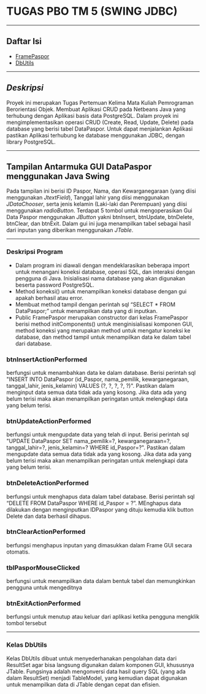 # **TUGAS PBO TM 5 (SWING JDBC)**
___
## **Daftar Isi**
- [FramePaspor](https://github.com/anisatanti/PBO_Pertemuan_Kelima/blob/main/FramePaspor.java)
- [DbUtils](https://github.com/anisatanti/PBO_Pertemuan_Kelima/blob/main/DbUtils.java)
___
## **_Deskripsi_**
Proyek ini merupakan Tugas Pertemuan Kelima Mata Kuliah Pemrograman Berorientasi Objek. Membuat Aplikasi CRUD pada Netbeans Java yang terhubung dengan Aplikasi basis data PostgreSQL. Dalam proyek ini mengimplementasikan operasi CRUD (Create, Read, Update, Delete) pada database yang berisi tabel DataPaspor. Untuk dapat menjalankan Aplikasi pastikan Aplikasi terhubung ke database menggunakan JDBC, dengan library PostgreSQL.
___
## **Tampilan Antarmuka GUI DataPaspor menggunakan Java Swing**
Pada tampilan ini berisi ID Paspor, Nama, dan Kewarganegaraan (yang diisi menggunakan _JtextField_), Tanggal lahir yang diisi menggunakan _JDataChooser_, serta jenis kelamin (Laki-laki dan Perempuan) yang diisi menggunakan _radioButton_. Terdapat 5 tombol untuk mengoperasikan Gui Data Paspor menggunakan _JButton_ yakni btnInsert, btnUpdate, btnDelete, btnClear, dan btnExit. Dalam gui ini juga menampilkan tabel sebagai hasil dari inputan yang diberikan menggunakan _JTable_. 
___
### **Deskripsi Program**
-	Dalam program ini diawali dengan mendeklarasikan beberapa import untuk menangani koneksi database, operasi SQL, dan interaksi dengan pengguna di Java. Inisialisasi nama database yang akan digunakan beserta password PostgreSQL.
-	Method koneksi() untuk menampilkan koneksi database dengan gui apakah berhasil atau error.
-	Membuat method tampil dengan perintah sql “SELECT * FROM DataPaspor;” untuk menampilkan data yang di inputkan.
-	Public FramePaspor merupakan constructor dari kelas FramePaspor berisi method initComponents() untuk menginisialisasi komponen GUI, method koneksi yang merupakan method untuk mengatur koneksi ke database, dan method tampil untuk menampilkan data ke dalam tabel dari database.

### **btnInsertActionPerformed**
berfungsi untuk menambahkan data ke dalam database. Berisi perintah sql "INSERT INTO DataPaspor (id_Paspor, nama_pemilik, kewarganegaraan, tanggal_lahir, jenis_kelamin) VALUES (?, ?, ?, ?, ?)". Pastikan dalam menginput data semua data tidak ada yang kosong. Jika data ada yang belum terisi maka akan menampilkan peringatan untuk melengkapi data yang belum terisi.
    
### **btnUpdateActionPerformed**
berfungsi untuk mengupdate data yang telah di input. Berisi perintah sql "UPDATE DataPaspor SET nama_pemilik=?, kewarganegaraan=?, tanggal_lahir=?, jenis_kelamin=? WHERE id_Paspor=?". Pastikan dalam mengupdate data semua data tidak ada yang kosong. Jika data ada yang belum terisi maka akan menampilkan peringatan untuk melengkapi data yang belum terisi.

### **btnDeleteActionPerformed**
berfungsi untuk menghapus data dalam tabel database. Berisi perintah sql “DELETE FROM DataPaspor WHERE id_Paspor = ?”. MEnghapus data dilakukan dengan menginputkan IDPaspor yang dituju kemudia klik button Delete dan data berhasil dihapus.
       
### **btnClearActionPerformed**
berfungsi menghapus inputan yang dimasukkan dalam Frame GUI secara otomatis.
       
### **tblPasporMouseClicked**
berfungsi untuk menampilkan data dalam bentuk tabel dan memungkinkan pengguna untuk mengeditnya
        
### **btnExitActionPerformed**
berfungsi untuk menutup atau keluar dari aplikasi ketika pengguna mengklik tombol tersebut
___
### **Kelas DbUtils**
Kelas DbUtils dibuat untuk menyederhanakan pengolahan data dari ResultSet agar bisa langsung digunakan dalam komponen GUI, khususnya JTable. Fungsinya adalah mengonversi data hasil query SQL (yang ada dalam ResultSet) menjadi TableModel, yang kemudian dapat digunakan untuk menampilkan data di JTable dengan cepat dan efisien.
